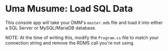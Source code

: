 # Uma Musume: Load SQL Data

This console app will take your DMM's `master.mdb` file and load it into either a SQL Server or MySQL/MariaDB database.

NOTE: At the time of writing this, modify the `Program.cs` file to match your connection string and remove the RDMS call you're not using.
